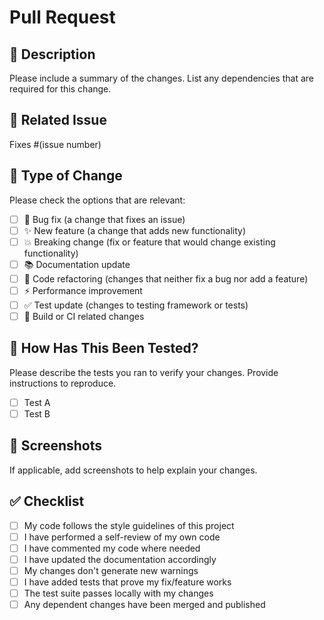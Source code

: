 # Pull Request

## 📝 Description
Please include a summary of the changes. List any dependencies that are required for this change.

## 🔄 Related Issue
Fixes #(issue number)

## 🧪 Type of Change
Please check the options that are relevant:

- [ ] 🐛 Bug fix (a change that fixes an issue)
- [ ] ✨ New feature (a change that adds new functionality)
- [ ] 💥 Breaking change (fix or feature that would change existing functionality)
- [ ] 📚 Documentation update
- [ ] 🧹 Code refactoring (changes that neither fix a bug nor add a feature)
- [ ] ⚡️ Performance improvement
- [ ] ✅ Test update (changes to testing framework or tests)
- [ ] 🔧 Build or CI related changes

## 🧪 How Has This Been Tested?
Please describe the tests you ran to verify your changes. Provide instructions to reproduce.

- [ ] Test A
- [ ] Test B

## 📸 Screenshots
If applicable, add screenshots to help explain your changes.

## ✅ Checklist
- [ ] My code follows the style guidelines of this project
- [ ] I have performed a self-review of my own code
- [ ] I have commented my code where needed
- [ ] I have updated the documentation accordingly
- [ ] My changes don't generate new warnings
- [ ] I have added tests that prove my fix/feature works
- [ ] The test suite passes locally with my changes
- [ ] Any dependent changes have been merged and published
